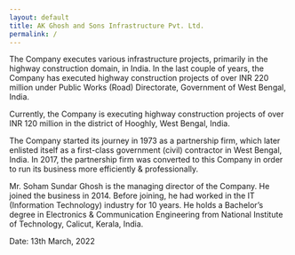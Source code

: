 ```yaml
---
layout: default
title: AK Ghosh and Sons Infrastructure Pvt. Ltd.
permalink: /
---
```


The Company executes various infrastructure projects, primarily in the highway construction domain, in India. In the last couple of years, the Company has executed highway construction projects of over INR 220 million under Public Works (Road) Directorate, Government of West Bengal, India.

Currently, the Company is executing highway construction projects of over INR 120 million in the district of Hooghly, West Bengal, India.

The Company started its journey in 1973 as a partnership firm, which later enlisted itself as a first-class government (civil) contractor in West Bengal, India. In 2017, the partnership firm was converted to this Company in order to run its business more efficiently & professionally.

Mr. Soham Sundar Ghosh is the managing director of the Company. He joined the business in 2014. Before joining, he had worked in the IT (Information Technology) industry for 10 years. He holds a Bachelor’s degree in Electronics & Communication Engineering from National Institute of Technology, Calicut, Kerala, India.


Date: 13th March, 2022
